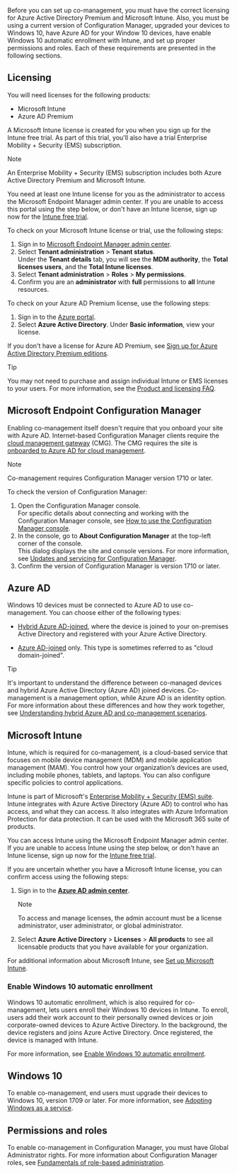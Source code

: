 Before you can set up co-management, you must have the correct licensing for Azure Active Directory Premium and Microsoft Intune. Also, you must be using a current version of Configuration Manager, upgraded your devices to Windows 10, have Azure AD for your Window 10 devices, have enable Windows 10 automatic enrollment with Intune, and set up proper permissions and roles. Each of these requirements are presented in the following sections.

## Licensing

You will need licenses for the following products:
- Microsoft Intune
- Azure AD Premium

A Microsoft Intune license is created for you when you sign up for the Intune free trial. As part of this trial, you'll also have a trial Enterprise Mobility + Security (EMS) subscription. 

  > [!Note]  
  > An Enterprise Mobility + Security (EMS) subscription includes both Azure Active Directory Premium and Microsoft Intune.

You need at least one Intune license for you as the administrator to access the Microsoft Endpoint Manager admin center. If you are unable to access this portal using the step below, or don't have an Intune license, sign up now for the [Intune free trial](/mem/intune/fundamentals/free-trial-sign-up).

To check on your Microsoft Intune license or trial, use the following steps:

1. Sign in to [Microsoft Endpoint Manager admin center](https://go.microsoft.com/fwlink/?linkid=2109431).
2. Select **Tenant administration** > **Tenant status**.<br>
   Under the **Tenant details** tab, you will see the **MDM authority**, the **Total licenses users**, and the **Total Intune licenses**.
3. Select **Tenant administration** > **Roles** > **My permissions**. 
4. Confirm you are an **administrator** with **full** permissions to **all** Intune resources.

To check on your Azure AD Premium license, use the following steps:

1. Sign in to the [Azure portal](https://portal.azure.com).
2. Select **Azure Active Directory**. Under **Basic information**, view your license.

If you don't have a license for Azure AD Premium, see [Sign up for Azure Active Directory Premium editions](/azure/active-directory/fundamentals/active-directory-get-started-premium).

  > [!Tip]
  > You may not need to purchase and assign individual Intune or EMS licenses to your users. For more information, see the [Product and licensing FAQ](/mem/configmgr/core/understand/product-and-licensing-faq.md#what-changes-with-licensing-for-co-management-in-microsoft-endpoint-manager-).

## Microsoft Endpoint Configuration Manager

Enabling co-management itself doesn't require that you onboard your site with Azure AD. Internet-based Configuration Manager clients require the [cloud management gateway](/mem/configmgr/core/clients/manage/cmg/overview.md) (CMG). The CMG requires the site is [onboarded to Azure AD for cloud management](/mem/configmgr/core/servers/deploy/configure/azure-services-wizard.md).

  > [!NOTE]
  > Co-management requires Configuration Manager version 1710 or later.

To check the version of Configuration Manager:

1. Open the Configuration Manager console.<br>
   For specific details about connecting and working with the Configuration Manager console, see [How to use the Configuration Manager console](/mem/configmgr/core/servers/manage/admin-console).
2. In the console, go to **About Configuration Manager** at the top-left corner of the console.<br>
   This dialog displays the site and console versions. For more information, see [Updates and servicing for Configuration Manager](/mem/configmgr/core/servers/manage/updates).
3. Confirm the version of Configuration Manager is version 1710 or later.

## Azure AD

Windows 10 devices must be connected to Azure AD to use co-management. You can choose either of the following types:  

  - [Hybrid Azure AD-joined](/azure/active-directory/devices/concept-azure-ad-join-hybrid), where the device is joined to your on-premises Active Directory and registered with your Azure Active Directory.

  - [Azure AD-joined](/azure/active-directory/devices/azureadjoin-plan) only. This type is sometimes referred to as "cloud domain-joined".  

> [!TIP]
> It's important to understand the difference between co-managed devices and hybrid Azure Active Directory (Azure AD) joined devices. Co-management is a management option, while Azure AD is an identity option. For more information about these differences and how they work together, see [Understanding hybrid Azure AD and co-management scenarios](https://techcommunity.microsoft.com/t5/microsoft-endpoint-manager-blog/understanding-hybrid-azure-ad-join-and-co-management/ba-p/2221201).

## Microsoft Intune

Intune, which is required for co-management, is a cloud-based service that focuses on mobile device management (MDM) and mobile application management (MAM). You control how your organization’s devices are used, including mobile phones, tablets, and laptops. You can also configure specific policies to control applications.

Intune is part of Microsoft's [Enterprise Mobility + Security (EMS) suite](https://www.microsoft.com/microsoft-365/enterprise-mobility-security). Intune integrates with Azure Active Directory (Azure AD) to control who has access, and what they can access. It also integrates with Azure Information Protection for data protection. It can be used with the Microsoft 365 suite of products.

You can access Intune using the Microsoft Endpoint Manager admin center. If you are unable to access Intune using the step below, or don't have an Intune license, sign up now for the [Intune free trial](/mem/intune/fundamentals/free-trial-sign-up).

If you are uncertain whether you have a Microsoft Intune license, you can confirm access using the following steps:

1. Sign in to the [**Azure AD admin center**](https://aad.portal.azure.com).

    > [!NOTE]
    > To access and manage licenses, the admin account must be a license administrator, user administrator, or global administrator. 

2. Select **Azure Active Directory** > **Licenses** > **All products** to see all licensable products that you have available for your organization.

For additional information about Microsoft Intune, see [Set up Microsoft Intune](/learn/modules/set-up-microsoft-intune).

### Enable Windows 10 automatic enrollment

Windows 10 automatic enrollment, which is also required for co-management, lets users enroll their Windows 10 devices in Intune. To enroll, users add their work account to their personally owned devices or join corporate-owned devices to Azure Active Directory. In the background, the device registers and joins Azure Active Directory. Once registered, the device is managed with Intune.

For more information, see [Enable Windows 10 automatic enrollment](/mem/intune/enrollment/windows-enroll#enable-windows-10-automatic-enrollment).

## Windows 10

To enable co-management, end users must upgrade their devices to Windows 10, version 1709 or later. For more information, see [Adopting Windows as a service](/mem/configmgr/core/understand/configuration-manager-and-windows-as-service.md#key-articles-about-adopting-windows-as-a-service).

## Permissions and roles

To enable co-management in Configuration Manager, you must have Global Administrator rights. For more information about Configuration Manager roles, see [Fundamentals of role-based administration](/mem/configmgr/core/understand/fundamentals-of-role-based-administration).
